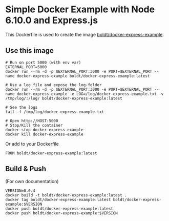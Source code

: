 # Simple Docker Example with Node 6.10.0 and Express.js

This Dockerfile is used to create the image [boldt/docker-express-example](https://hub.docker.com/r/boldt/docker-express-example/).

## Use this image

```
# Run on port 5000 (with env var)
EXTERNAL_PORT=5000
docker run --rm -d -p $EXTERNAL_PORT:3000 -e PORT=$EXTERNAL_PORT --name docker-express-example boldt/docker-express-example:latest

# Use a log file and expose the log-folder
docker run --rm -d -p $EXTERNAL_PORT:3000 -e PORT=$EXTERNAL_PORT --name docker-express-example -e LOG=/log/docker-express-example.txt -v /tmp/log/:/log/ boldt/docker-express-example:latest

# See the logs
tail -f /tmp/log/docker-express-example.txt

# Open http://HOST:5000
# Stop/Kill the container
docker stop docker-express-example
docker kill docker-express-example
```

Or add to your Dockerfile

```
FROM boldt/docker-express-example:latest
```

## Build & Push

(For own documentation)

```
VERSION=0.0.4
docker build -t boldt/docker-express-example:latest .
docker tag boldt/docker-express-example:latest boldt/docker-express-example:$VERSION
docker push boldt/docker-express-example:latest
docker push boldt/docker-express-example:$VERSION
```

